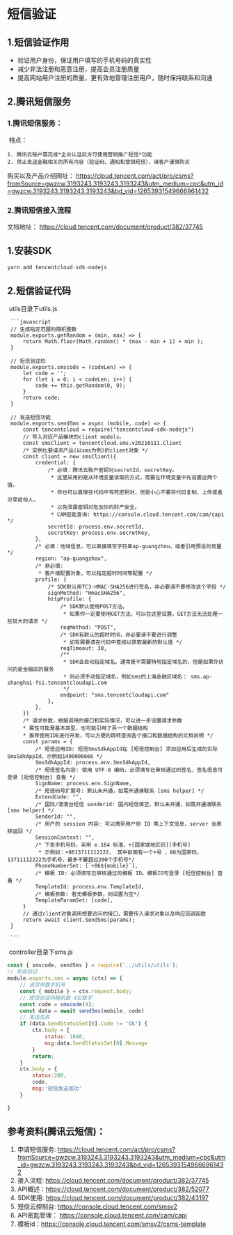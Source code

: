 # 短信验证

## 1.短信验证作用

-  验证用户身份，保证用户填写的手机号码的真实性
-  减少非法注册和恶意注册，提高会员注册质量
-  提高网站用户注册的质量，更有效地管理注册用户，随时保持联系和沟通



## 2.腾讯短信服务

### 1.腾讯短信服务：

​	特点：

    1. 腾讯云账户需完成*企业认证后方可使用营销推广短信*功能
    2. 禁止发送金融相关的所有内容（验证码、通知和营销短信），请客户谨慎购买

   购买以及产品介绍网址： https://cloud.tencent.com/act/pro/csms?fromSource=gwzcw.3193243.3193243.3193243&utm_medium=cpc&utm_id=gwzcw.3193243.3193243.3193243&bd_vid=12653931549666961432



### 2.腾讯短信接入流程

 文档地址： https://cloud.tencent.com/document/product/382/37745

## 1.安装SDK

```javascript
yarn add tencentcloud-sdk-nodejs
```

## 2.短信验证代码

​     utils目录下utils.js

     ```javascript
     // 生成指定范围的随机整数
     module.exports.getRandom = (min, max) => {
         return Math.floor(Math.random() * (max - min + 1) + min );
     }
     
     // 短信验证码
     module.exports.smscode = (codeLen) => {
         let code = '';
         for (let i = 0; i < codeLen; i++) {
             code += this.getRandom(0, 9);
         }
         return code;
     }
     
     // 发送短信功能
     module.exports.sendSms = async (mobile, code) => {
         const tencentcloud = require("tencentcloud-sdk-nodejs")
         // 导入对应产品模块的client models。
         const smsClient = tencentcloud.sms.v20210111.Client
         /* 实例化要请求产品(以sms为例)的client对象 */
         const client = new smsClient({
             credential: {
                 /* 必填：腾讯云账户密钥对secretId，secretKey。
                  * 这里采用的是从环境变量读取的方式，需要在环境变量中先设置这两个值。
                  * 你也可以直接在代码中写死密钥对，但是小心不要将代码复制、上传或者分享给他人，
                  * 以免泄露密钥对危及你的财产安全。
                  * CAM密匙查询: https://console.cloud.tencent.com/cam/capi */
                 secretId: process.env.secretId,
                 secretKey: process.env.secretKey,
             },
             /* 必填：地域信息，可以直接填写字符串ap-guangzhou，或者引用预设的常量 */
             region: "ap-guangzhou",
             /* 非必填:
              * 客户端配置对象，可以指定超时时间等配置 */
             profile: {
                 /* SDK默认用TC3-HMAC-SHA256进行签名，非必要请不要修改这个字段 */
                 signMethod: "HmacSHA256",
                 httpProfile: {
                     /* SDK默认使用POST方法。
                      * 如果你一定要使用GET方法，可以在这里设置。GET方法无法处理一些较大的请求 */
                     reqMethod: "POST",
                     /* SDK有默认的超时时间，非必要请不要进行调整
                      * 如有需要请在代码中查阅以获取最新的默认值 */
                     reqTimeout: 30,
                     /**
                      * SDK会自动指定域名。通常是不需要特地指定域名的，但是如果你访问的是金融区的服务
                      * 则必须手动指定域名，例如sms的上海金融区域名： sms.ap-shanghai-fsi.tencentcloudapi.com
                      */
                     endpoint: "sms.tencentcloudapi.com"
                 },
             },
         })
         /* 请求参数，根据调用的接口和实际情况，可以进一步设置请求参数
         * 属性可能是基本类型，也可能引用了另一个数据结构
         * 推荐使用IDE进行开发，可以方便的跳转查阅各个接口和数据结构的文档说明 */
         const params = {
             /* 短信应用ID: 短信SmsSdkAppId在 [短信控制台] 添加应用后生成的实际SmsSdkAppId，示例如1400006666 */
             SmsSdkAppId: process.env.SmsSdkAppId,
             /* 短信签名内容: 使用 UTF-8 编码，必须填写已审核通过的签名，签名信息可登录 [短信控制台] 查看 */
             SignName: process.env.SignName,
             /* 短信码号扩展号: 默认未开通，如需开通请联系 [sms helper] */
             ExtendCode: "",
             /* 国际/港澳台短信 senderid: 国内短信填空，默认未开通，如需开通请联系 [sms helper] */
             SenderId: "",
             /* 用户的 session 内容: 可以携带用户侧 ID 等上下文信息，server 会原样返回 */
             SessionContext: "",
             /* 下发手机号码，采用 e.164 标准，+[国家或地区码][手机号]
              * 示例如：+8613711112222， 其中前面有一个+号 ，86为国家码，13711112222为手机号，最多不要超过200个手机号*/
             PhoneNumberSet: [`+86${mobile}`],
             /* 模板 ID: 必须填写已审核通过的模板 ID。模板ID可登录 [短信控制台] 查看 */
             TemplateId: process.env.TemplateId,
             /* 模板参数: 若无模板参数，则设置为空*/
             TemplateParamSet: [code],
         }
         // 通过client对象调用想要访问的接口，需要传入请求对象以及响应回调函数
         return await client.SendSms(params);
     }
     
     ```



​      controller目录下sms.js

```javascript
const { smscode, sendSms } = require('../utils/utils');
// 短信验证
module.exports.sms = async (ctx) => {
    // 请求参数手机号
    const { mobile } = ctx.request.body;
    // 短信验证码随机数 4位数字 
    const code = smscode(4);
    const data = await sendSms(mobile, code)
    // 发送失败
    if (data.SendStatusSet[0].Code != 'Ok') {
        ctx.body = {
            status: 1040,
            msg:data.SendStatusSet[0].Message
        }
        return;
    }
    ctx.body = {
        status:200,
        code,
        msg:'短信发送成功'
    }
    
}
```



## 参考资料(腾讯云短信)：

1. 申请短信服务: https://cloud.tencent.com/act/pro/csms?fromSource=gwzcw.3193243.3193243.3193243&utm_medium=cpc&utm_id=gwzcw.3193243.3193243.3193243&bd_vid=12653931549666961432
2. 接入流程: https://cloud.tencent.com/document/product/382/37745
3. API概述：https://cloud.tencent.com/document/product/382/52077
4. SDK使用: https://cloud.tencent.com/document/product/382/43197
5. 短信云控制台:  https://console.cloud.tencent.com/smsv2
6. API密匙管理： https://console.cloud.tencent.com/cam/capi
7. 模板id：https://console.cloud.tencent.com/smsv2/csms-template

